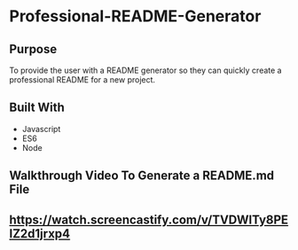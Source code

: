 # Professional-README-Generator

## Purpose

To provide the user with a README generator so they can quickly create a professional README for a new project.

## Built With

- Javascript
- ES6
- Node

## Walkthrough Video To Generate a README.md File

## https://watch.screencastify.com/v/TVDWlTy8PEIZ2d1jrxp4
